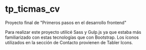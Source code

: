 # tp_ticmas_cv
Proyecto final de "Primeros pasos en el desarrollo frontend"

Para realizar este proyecto utilicé Sass y Gulp.js ya que estaba más familiarizado con estas tecnologías que con Bootstrap.
Los íconos utilizados en la sección de Contacto provienen de Tabler Icons.
